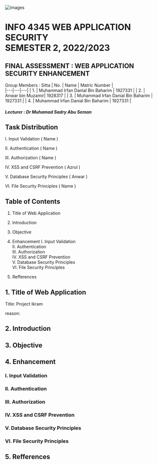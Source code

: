 ![images](https://github.com/IrfanDanial1212/WASFinal_Assessment/assets/85051702/5d2c2e7f-314e-4416-8a8a-db9a5219f532)

# INFO 4345 WEB APPLICATION SECURITY <br> SEMESTER 2, 2022/2023 

<H2> FINAL ASSESSMENT : WEB APPLICATION SECURITY ENHANCEMENT </H2>

Group Members : Sitta 
| No. | Name | Matric Number |  
|---|---|---|
| 1. | Muhammad Irfan Danial Bin Baharim | 1927331 |
| 2. | Anwar bin Muzamir| 1928317 |
| 3. | Muhammad Irfan Danial Bin Baharim | 1927331 |
| 4. | Muhammad Irfan Danial Bin Baharim | 1927331 |

<h5>Lecturer : Dr Muhamad Sadry Abu Seman </h5>

## Task Distribution

I. Input Validation ( Name )

II. Authentication ( Name )

III. Authorization ( Name )

IV. XSS and CSRF Prevention ( Azrul )

V. Database Security Principles ( Anwar )

VI. File Security Principles ( Name )

## Table of Contents
1. Title of Web Application
2. Introduction
3. Objective
4. Enhancement
    I. Input Validation <br>
    II. Authentication <br>
    III. Authorization <br>
    IV. XSS and CSRF Prevention <br>
    V. Database Security Principles <br>
    VI. File Security Principles <br>

5. Refferences



## 1. Title of Web Application 

Title: Project Ikram

reason: 

## 2. Introduction


## 3. Objective 


## 4. Enhancement

### I. Input Validation 

### II. Authentication 

### III. Authorization 

### IV. XSS and CSRF Prevention 

### V. Database Security Principles 

### VI. File Security Principles 

## 5. Refferences









